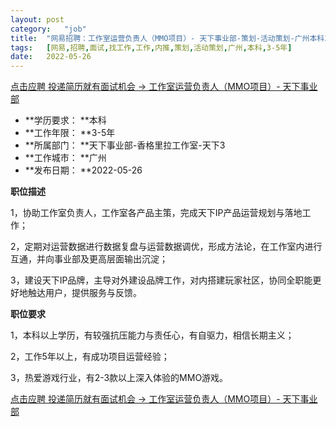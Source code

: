 ```yaml
---
layout:	post
category:	"job"
title:	"网易招聘：工作室运营负责人（MMO项目）- 天下事业部-策划-活动策划-广州本科3-5年"
tags:	[网易,招聘,面试,找工作,工作,内推,策划,活动策划,广州,本科,3-5年]
date:	2022-05-26
---
```


[点击应聘 投递简历就有面试机会 ->  工作室运营负责人（MMO项目）- 天下事业部](http://mobile.bole.netease.com/bole/boleDetail?id=36503&employeeId=346f03c3cda5f04c&key=all)



- **学历要求： **本科
- **工作年限： **3-5年
- **所属部门： **天下事业部-香格里拉工作室-天下3
- **工作城市： **广州
- **发布日期： **2022-05-26



**职位描述**

1，协助工作室负责人，工作室各产品主策，完成天下IP产品运营规划与落地工作；

2，定期对运营数据进行数据复盘与运营数据调优，形成方法论，在工作室内进行互通，并向事业部及更高层面输出沉淀；

3，建设天下IP品牌，主导对外建设品牌工作，对内搭建玩家社区，协同全职能更好地触达用户，提供服务与反馈。



**职位要求**

1，本科以上学历，有较强抗压能力与责任心，有自驱力，相信长期主义；

2，工作5年以上，有成功项目运营经验；

3，热爱游戏行业，有2-3款以上深入体验的MMO游戏。



[点击应聘 投递简历就有面试机会 ->  工作室运营负责人（MMO项目）- 天下事业部](http://mobile.bole.netease.com/bole/boleDetail?id=36503&employeeId=346f03c3cda5f04c&key=all)